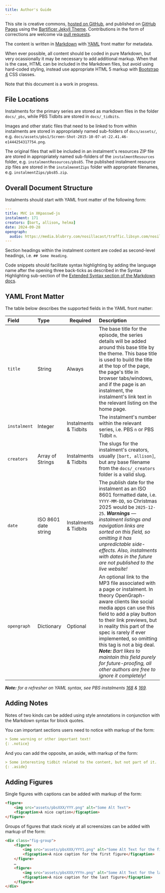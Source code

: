 ```yaml
---
title: Author's Guide
---
```

This site is creative commons, [hosted on GitHub](https://github.com/bartificer/programming-by-stealth), and published on [GitHub Pages](https://pages.github.com) using the [Bartificer Jekyll Theme](https://github.com/bartificer/bartificer-jekyll-theme). Contributions in the form of corrections are welcome via [pull requests](https://docs.github.com/en/pull-requests/collaborating-with-pull-requests/proposing-changes-to-your-work-with-pull-requests/creating-a-pull-request).

The content is written in [Markdown](https://www.markdownguide.org/cheat-sheet/) with [YAML](https://en.wikipedia.org/wiki/YAML) front matter for metadata.

When ever possible, all content should be coded in pure Markdown, but very ocassionally it may be necessary to add additional markup. When that is the case, HTML can be included in the Markdown files, but avoid using hard-coded styling, instead use appropriate HTML 5 markup with [Bootstrap 4](https://getbootstrap.com/docs/4.6/getting-started/introduction/) CSS classes.

Note that this document is a work in progress.

## File Locations

Instalments for the primary series are stored as markdown files in the folder `docs/_pbs`, while PBS Tidbits are stored in `docs/_tidbits`.

Images and other static files that need to be linked to from within instalments are stored in appropriately named sub-folders of `docs/assets/`, e.g. `docs/assets/pbs1/Screen-Shot-2015-10-07-at-22.41.46-e1444254317754.png`.

The original files that will be included in an instalment's resources ZIP file are stored in appropriately named sub-folders of the `instalmentResources` folder, e.g. `instalmentResources/pbs85`. The published instalment resource zip files are stored in the `instalmenmtZips` folder with appropriate filenames, e.g. `instalmentZips/pbs85.zip`.

## Overall Document Structure

Instalments should start with YAML front matter of the following form:

```yaml
---
title: MVC in XKpasswd-js
instalment: 171
creators: [bart, allison, helma]
date: 2024-09-28
opengraph:
  audio: https://media.blubrry.com/nosillacast/traffic.libsyn.com/nosillacast/PBS_2024_09_28A.mp3
---
```

Section headings within the instalment content are coded as second-level headings, i.e. `## Some Heading`.

Code snippets should facilitate syntax highlighting by adding the language name after the opening three back-ticks as described in the Syntax Highlighting sub-section of the [Extended Syntax section of the Markdown docs](https://www.markdownguide.org/extended-syntax/).

## YAML Front Matter

The table below describes the supported fields in the YAML front matter:

| Field        | Type                 | Required              | Description                                                  |
| :----------- | :------------------- | --------------------- | :----------------------------------------------------------- |
| `title`      | String               | Always                | The base title for the episode, the series details will be added around this base title by the theme. This base title is used to build the title at the top of the page, the page's title in browser tabs/windows, and if the page is an instalment, the instalment's link text in the relevant listing on the home page. |
| `instalment` | Integer              | Instalments & Tidbits | The instalment's number within the relevant series, i.e. PBS `n` or PBS Tidbit `n`. |
| `creators`   | Array of Strings     | Instalments & Tidbits | The slugs for the instalment's creators, usually `[bart, allison]`, but any base filename from the `docs/_creators` folder is a valid slug. |
| `date`       | ISO 8601 date string | Instalments & Tidbits | The publish date for the instalment as an ISO 8601 formatted date, i.e. `YYYY-MM-DD`, so Christmas 2025 would be `2025-12-25`. _**Warnings** — instalment listings and navigation links are sorted on this field, so omitting it has unpredictable side-effects. Also, instalments with dates in the future are not published to the live website!_ |
| `opengraph`  | Dictionary           | Optional              | An optional link to the MP3 file associated with a page or instalment. In theory OpenGraph-aware clients like social media apps can use this field to add a play button to their link previews, but in reality this part of the spec is rarely if ever implemented, so omitting this tag is not a big deal. _**Note:** Bart likes to maintain this field purely for future-proofing, all other authors are free to ignore it completely!_ |

_**Note:** for a refresher on YAML syntax, see PBS instalments [168](./pbs168) & [169](./pbs169)._

## Adding Notes

Notes of two kinds can be added using style annotations in conjunction with the Markdown syntax for block quotes.

You can important sections users need to notice with markup of the form:

```markdown
> Some warning or other important text!
{: .notice}
```

And you can add the opposite, an aside, with markup of the form:

```markdown
> Some interesting tidbit related to the content, but not part of it.
{: .aside}
```

## Adding Figures

Single figures with captions can be added with markup of the form:

```html
<figure>
    <img src="assets/pbsXXX/YYY.png" alt="Some Alt Text">
    <figcaption>A nice caption</figcaption>
</figure>
```

Groups of figures that stack nicely at all screensizes can be added with markup of the form:

```html
<div class="fig-group">
    <figure>
        <img src="assets/pbsXXX/YYY1.png" alt="Some Alt Text for the first figure">
        <figcaption>A nice caption for the first figure</figcaption>
    </figure>
    …
    <figure>
        <img src="assets/pbsXXX/YYYn.png" alt="Some Alt Text for the last figure">
        <figcaption>A nice caption for the last figure</figcaption>
    </figure>
</div>
```